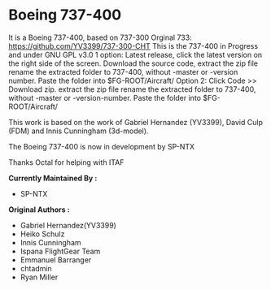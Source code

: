 Boeing 737-400
=================================================
It is a Boeing 737-400, based on 737-300
Orginal 733: https://github.com/YV3399/737-300-CHT
This is the 737-400 in Progress and under GNU GPL v3.0
1 option: Latest release, click the latest version on the right side of the screen. Download the source code, extract the zip file
rename the extracted folder to 737-400, without -master or -version number. Paste the folder into $FG-ROOT/Aircraft/
Option 2: Click Code >> Download zip. extract the zip file
rename the extracted folder to 737-400, without -master or -version-number. Paste the folder into $FG-ROOT/Aircraft/

This work is based on the work of Gabriel Hernandez (YV3399), David Culp (FDM) and Innis Cunningham (3d-model).

The Boeing 737-400 is now in development by SP-NTX

Thanks Octal for helping with ITAF

<b>Currently Maintained By :</b>
- SP-NTX

<b>Original Authors :</b>
- Gabriel Hernandez(YV3399)
- Heiko Schulz
- Innis Cunningham
- Ispana FlightGear Team
- Emmanuel Barranger
- chtadmin
- Ryan Miller
